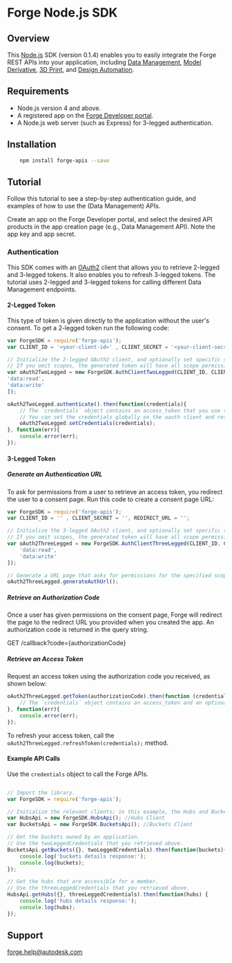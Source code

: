 # Forge Node.js SDK

## Overview
This [Node.js](https://nodejs.org/) SDK (version 0.1.4) enables you to easily integrate the Forge REST APIs into your application, including [Data Management](https://developer.autodesk.com/en/docs/data/v2/overview/), [Model Derivative](https://developer.autodesk.com/en/docs/model-derivative/v2/overview/), [3D Print](https://developer.autodesk.com/en/docs/print/v1/overview/), and [Design Automation](https://developer.autodesk.com/en/docs/design-automation/v2/overview/).

## Requirements
* Node.js version 4 and above.
* A registered app on the [Forge Developer portal](https://developer.autodesk.com/myapps).
* A Node.js web server (such as Express) for 3-legged authentication.


## Installation
```sh
    npm install forge-apis --save
```

## Tutorial
Follow this tutorial to see a step-by-step authentication guide, and examples of how to use the (Data Management) APIs.

Create an app on the Forge Developer portal, and select the desired API products in the app creation page (e.g., Data Management API). Note the app key and app secret.

### Authentication

This SDK comes with an [OAuth2](https://developer.autodesk.com/en/docs/oauth/v2/overview/) client that allows you to retrieve 2-legged and 3-legged tokens. It also enables you to refresh 3-legged tokens. The tutorial uses 2-legged and 3-legged tokens for calling different Data Management endpoints.

#### 2-Legged Token

This type of token is given directly to the application without the user's consent.
To get a 2-legged token run the following code:

``` JavaScript
var ForgeSDK = require('forge-apis');
var CLIENT_ID = '<your-client-id>' , CLIENT_SECRET = '<your-client-secret>';

// Initialize the 2-legged OAuth2 client, and optionally set specific scopes. 
// If you omit scopes, the generated token will have all scope permissions.
var oAuth2TwoLegged = new ForgeSDK.AuthClientTwoLegged(CLIENT_ID, CLIENT_SECRET, [
'data:read',
'data:write'
]);

oAuth2TwoLegged.authenticate().then(function(credentials){
    // The `credentials` object contains an access_token that you use to call the endpoints.
    // You can set the credentials globally on the oauth client and retrieve them later on.
    oAuth2TwoLegged.setCredentials(credentials);
}, function(err){
    console.error(err);
});
```

#### 3-Legged Token
##### Generate an Authentication URL

To ask for permissions from a user to retrieve an access token, you
redirect the user to a consent page. Run this code to create a consent page URL:

``` JavaScript
var ForgeSDK = require('forge-apis');
var CLIENT_ID = '' , CLIENT_SECRET = '', REDIRECT_URL = '';

// Initialize the 3-legged OAuth2 client, and optionally set specific scopes. 
// If you omit scopes, the generated token will have all scope permissions.
var oAuth2ThreeLegged = new ForgeSDK.AuthClientThreeLegged(CLIENT_ID, CLIENT_SECRET, REDIRECT_URL, [
    'data:read',
    'data:write'
]);

// Generate a URL page that asks for permissions for the specified scopes.
oAuth2ThreeLegged.generateAuthUrl();
```

##### Retrieve an Authorization Code

Once a user has given permissions on the consent page, Forge will redirect
the page to the redirect URL you provided when you created the app. An authorization code is returned in the query string.

GET /callback?code={authorizationCode}

##### Retrieve an Access Token

Request an access token using the authorization code you received, as shown below:

``` JavaScript
oAuth2ThreeLegged.getToken(authorizationCode).then(function (credentials) {
    // The `credentials` object contains an access_token and an optional refresh_token that you can use to call the endpoints.
}, function(err){
    console.error(err);
});
```

To refresh your access token, call the `oAuth2ThreeLegged.refreshToken(credentials);` method.

#### Example API Calls

Use the `credentials` object to call the Forge APIs.

``` JavaScript

// Import the library.
var ForgeSDK = require('forge-apis');

// Initialize the relevant clients; in this example, the Hubs and Buckets clients (part of the Data Management API).
var HubsApi = new ForgeSDK.HubsApi(); //Hubs Client
var BucketsApi = new ForgeSDK.BucketsApi(); //Buckets Client

// Get the buckets owned by an application.
// Use the twoLeggedCredentials that you retrieved above.
BucketsApi.getBuckets({}, twoLeggedCredentials).then(function(buckets){
    console.log('buckets details response:');
    console.log(buckets);
});

// Get the hubs that are accessible for a member.
// Use the threeLeggedCredentials that you retrieved above.
HubsApi.getHubs({}, threeLeggedCredentials).then(function(hubs) {
    console.log('hubs details response:');
    console.log(hubs);
});

```

## Support

forge.help@autodesk.com
